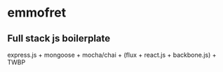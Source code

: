 # emmofret
## Full stack js boilerplate
express.js + mongoose + mocha/chai + (flux + react.js + backbone.js) + TWBP 
